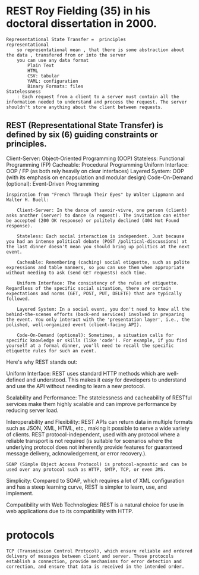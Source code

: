 
# REST Roy Fielding (35) in his doctoral dissertation in 2000.
    Representational State Transfer =  principles
    representational
        so representational mean , that there is some abstraction about the data , transfered from or into the server 
        you can use any data format
            Plain Text
            HTML
            CSV: tabular
            YAML: configuration
            Binary Formats: files
    Statelessness
        : Each request from a client to a server must contain all the information needed to understand and process the request. The server shouldn't store anything about the client between requests.
    
## REST (Representational State Transfer) is defined by six (6) guiding constraints or principles.

Client-Server: Object-Oriented Programming (OOP)
Stateless: Functional Programming (FP)
Cacheable: Procedural Programming
Uniform Interface: OOP / FP (as both rely heavily on clear interfaces)
Layered System: OOP (with its emphasis on encapsulation and modular design)
Code-On-Demand (optional): Event-Driven Programming

    inspiration from "French Through Their Eyes" by Walter Lippmann and Walter H. Buell:

        Client-Server: In the dance of savoir-vivre, one person (client) asks another (server) to dance (a request). The invitation can either be accepted (200 OK response) or politely declined (404 Not Found response).

        Stateless: Each social interaction is independent. Just because you had an intense political debate (POST /political-discussions) at the last dinner doesn't mean you should bring up politics at the next event.

        Cacheable: Remembering (caching) social etiquette, such as polite expressions and table manners, so you can use them when appropriate without needing to ask (send GET requests) each time.

        Uniform Interface: The consistency of the rules of etiquette. Regardless of the specific social situation, there are certain expectations and norms (GET, POST, PUT, DELETE) that are typically followed.

        Layered System: In a social event, you don't need to know all the behind-the-scenes efforts (back-end services) involved in preparing the event. You only interact with the 'presentation layer', i.e., the polished, well-organized event (client-facing API).

        Code-On-Demand (optional): Sometimes, a situation calls for specific knowledge or skills (like 'code'). For example, if you find yourself at a formal dinner, you'll need to recall the specific etiquette rules for such an event.


>>>>>>>>>>>>>
Here's why REST stands out:

Uniform Interface: REST uses standard HTTP methods which are well-defined and understood. This makes it easy for developers to understand and use the API without needing to learn a new protocol.

Scalability and Performance: The statelessness and cacheability of RESTful services make them highly scalable and can improve performance by reducing server load.

Interoperability and Flexibility: REST APIs can return data in multiple formats such as JSON, XML, HTML, etc., making it possible to serve a wide variety of clients. 
    REST protocol-independent, used with any protocol where a reliable transport is not required (is suitable for scenarios where the underlying protocol does not inherently provide features for guaranteed message delivery, acknowledgement, or error recovery.).

    SOAP (Simple Object Access Protocol) is protocol-agnostic and can be used over any protocol such as HTTP, SMTP, TCP, or even JMS.


Simplicity: Compared to SOAP, which requires a lot of XML configuration and has a steep learning curve, REST is simpler to learn, use, and implement.

Compatibility with Web Technologies: REST is a natural choice for use in web applications due to its compatibility with HTTP.
>>>

# protocols 
    TCP (Transmission Control Protocol), which ensure reliable and ordered delivery of messages between client and server. These protocols establish a connection, provide mechanisms for error detection and correction, and ensure that data is received in the intended order.